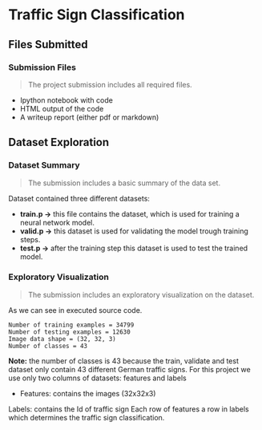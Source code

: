 # Traffic Sign Classification
## Files Submitted
### Submission Files
>  The project submission includes all required files.

- Ipython notebook with code
- HTML output of the code
- A writeup report (either pdf or markdown)

## Dataset Exploration
### Dataset Summary
> The submission includes a basic summary of the data set.

Dataset contained three different datasets:

- **train.p ->** this file contains the dataset, which is used for training a neural network model.
- **valid.p ->** this dataset is used for validating the model trough training steps.
- **test.p ->** after the training step this dataset is used to test the trained model.
### Exploratory Visualization
>The submission includes an exploratory visualization on the dataset.

As we can see in executed source code.
````
Number of training examples = 34799
Number of testing examples = 12630
Image data shape = (32, 32, 3)
Number of classes = 43
````

**Note:** the number of classes is 43 because the train, validate and test dataset only contain 43 different German traffic signs.
For this project we use only two columns of datasets: features and labels
- Features: contains the images (32x32x3)

Labels: contains the Id of traffic sign
Each row of features a row in labels which determines the traffic sign classification.


<!--stackedit_data:
eyJoaXN0b3J5IjpbNTM4Mzc4OTA3LC02OTc5Njk1NTAsMTQzOT
E0ODA3M119
-->